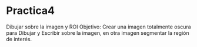 # Practica4
Dibujar sobre la imagen y ROI Objetivo: Crear una imagen totalmente oscura para Dibujar y Escribir sobre la imagen, en otra imagen segmentar la región de interés.
